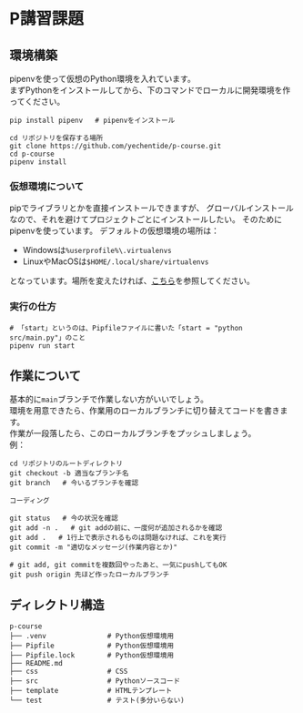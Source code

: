 # P講習課題

## 環境構築

pipenvを使って仮想のPython環境を入れています。  
まずPythonをインストールしてから、下のコマンドでローカルに開発環境を作ってください。

```shell
pip install pipenv   # pipenvをインストール

cd リポジトリを保存する場所
git clone https://github.com/yechentide/p-course.git
cd p-course
pipenv install
```

### 仮想環境について

pipでライブラリとかを直接インストールできますが、
グローバルインストールなので、それを避けてプロジェクトごとにインストールしたい。
そのためにpipenvを使っています。
デフォルトの仮想環境の場所は：

- Windowsは`%userprofile%\.virtualenvs`
- LinuxやMacOSは`$HOME/.local/share/virtualenvs`

となっています。場所を変えたければ、[こちら](https://qiita.com/y-tsutsu/items/54c10e0b2c6b565c887a#%E4%BB%AE%E6%83%B3%E7%92%B0%E5%A2%83%E9%96%A2%E9%80%A3%E3%81%AE%E6%93%8D%E4%BD%9C)を参照してください。

### 実行の仕方

```shell
# 「start」というのは、Pipfileファイルに書いた「start = "python src/main.py"」のこと
pipenv run start
```

## 作業について

基本的に`main`ブランチで作業しない方がいいでしょう。  
環境を用意できたら、作業用のローカルブランチに切り替えてコードを書きます。  
作業が一段落したら、このローカルブランチをプッシュしましょう。  
例：

```shell
cd リポジトリのルートディレクトリ
git checkout -b 適当なブランチ名
git branch   # 今いるブランチを確認

コーディング

git status   # 今の状況を確認
git add -n .   # git addの前に、一度何が追加されるかを確認
git add .   # 1行上で表示されるものは問題なければ、これを実行
git commit -m "適切なメッセージ(作業内容とか)"

# git add, git commitを複数回やったあと、一気にpushしてもOK
git push origin 先ほど作ったローカルブランチ
```

## ディレクトリ構造

```shell
p-course
├── .venv               # Python仮想環境用
├── Pipfile             # Python仮想環境用
├── Pipfile.lock        # Python仮想環境用
├── README.md
├── css                 # CSS
├── src                 # Pythonソースコード
├── template            # HTMLテンプレート
└── test                # テスト(多分いらない)
```
